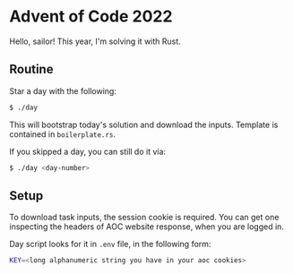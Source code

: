# Advent of Code 2022

Hello, sailor! This year, I'm solving it with Rust.

## Routine

Star a day with the following:
```bash
$ ./day
```

This will bootstrap today's solution and download the inputs.
Template is contained in `boilerplate.rs`.

If you skipped a day, you can still do it via:
```bash
$ ./day <day-number>
```

## Setup

To download task inputs, the session cookie is required.
You can get one inspecting the headers of AOC website response,
when you are logged in.

Day script looks for it in `.env` file, in the following form:

```bash
KEY=<long alphanumeric string you have in your aoc cookies>
```
